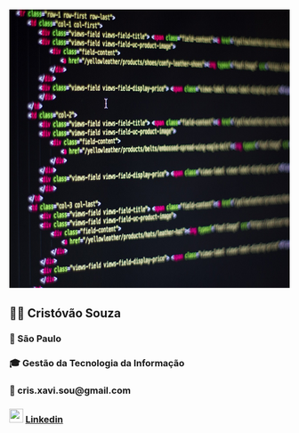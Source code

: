 <h3><img src="https://github.com/cristovaoxsouza/cristovaoxsouza/blob/main/programmingweb.jpg" width="1200" height="500"></img></h3>
<h2> 👨‍💼 Cristóvão Souza</h2>
<h3> 📍   São Paulo</h3>
<h3> 🎓 Gestão da Tecnologia da Informação</h3>
<h3 >📧 cris.xavi.sou@gmail.com</h3>
<h3><img src="https://www.svgrepo.com/show/75820/linkedin.svg" width="25px" height="25px"></img> <a href="https://www.linkedin.com/me?trk=p_mwlite_feed-secondary_nav">Linkedin</h3>

